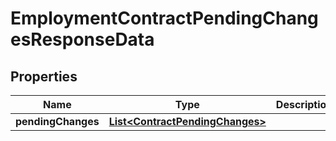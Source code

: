 

# EmploymentContractPendingChangesResponseData


## Properties

| Name | Type | Description | Notes |
|------------ | ------------- | ------------- | -------------|
|**pendingChanges** | [**List&lt;ContractPendingChanges&gt;**](ContractPendingChanges.md) |  |  |



